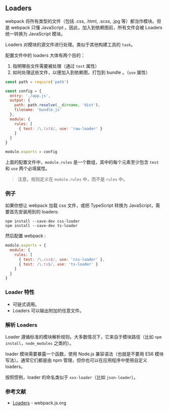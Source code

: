 ## Loaders

webpack 将所有类型的文件（包括 .css, .html, .scss, .jpg 等）都当作模块。但是 webpack 只懂 JavaScript 。因此，加入到依赖图前，所有文件会被 Loaders 统一转换为 JavaScript 模块。

Loaders 对模块的源文件进行处理。类似于其他构建工具的 `task`。

配置文件中的 loaders 大体有两个目的：

1. 指明哪些文件需要被处理（通过 `test` 属性）
2. 如何处理这些文件，以便加入到依赖图，打包到 bundle 。（`use` 属性）

```js
const path = require('path')

const config = {
  entry: './app.js',
  output: {
    path: path.resolve(__dirname, 'dist'),
    filename: 'bundle.js'
  },
  module: {
    rules: [
      { test: /\.txt$/, use: 'raw-loader' }
    ]
  }
}

module.exports = config
```

上面的配置文件中，`module.rules` 是一个数组，其中的每个元素至少包含 `test` 和 `use` 两个必填属性。

> 注意，规则定义在 `module.rules` 中，而不是 `rules` 中。

### 例子

如果你想让 webpack 加载 css 文件，或把 TypeScript 转换为 JavaScript，需要首先安装用到的 loaders:

```
npm install --save-dev css-loader
npm install --save-dev ts-loader
```

然后配置 webpack :

```js
module.exports = {
  module: {
    rules: [
      { test: /\.css$/, use: 'css-loader' },
      { test: /\.ts$/, use: 'ts-loader' }
    ]
  }
}
```

### Loader 特性

- 可链式调用。
- Loaders 可以输出附加的任意文件。

### 解析 Loaders

Loader 遵循标准的模块解析规则。大多数情况下，它来自于模块路径（比如 `npm install`，`node_modules` 之类的）。

loader 模块需要暴露一个函数，使用 Node.js 兼容语法（也就是不要用 ES6 模块写法）。通常它们都是由 npm 管理，但你也可以在应用程序中使用自定义 loaders。

按照惯例，loader 的命名类似于 `xxx-loader`（比如 `json-loader`）。

### 参考文献

- [Loaders](https://webpack.js.org/concepts/loaders/) - webpack.js.org